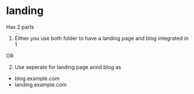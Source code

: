 # landing

Has 2 parts

1. Either you use both folder to have a landing page and blog integrated in 1

OR

2. Use seperate for landing page annd blog as
- blog.example.com
- landing.example.com